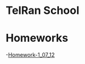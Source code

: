 # TelRan School

# Homeworks

-[Homework-1_07_12](https://github.com/AlexDolz/FrontEnd-Homeworks/tree/main/Homework-1_07_12)
